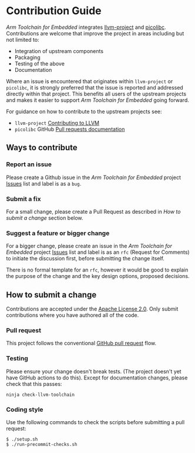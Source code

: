# Contribution Guide

*Arm Toolchain for Embedded* integrates
[llvm-project](https://github.com/llvm/llvm-project)
and [picolibc](https://github.com/picolibc/picolibc).
Contributions are welcome that improve the project in areas including but not
limited to:
* Integration of upstream components
* Packaging
* Testing of the above
* Documentation

Where an issue is encountered that originates within `llvm-project`
or `picolibc`, it is strongly preferred that the issue is reported
and addressed directly within that project.
This benefits all users of the upstream projects and makes it easier to
support *Arm Toolchain for Embedded* going forward.

For guidance on how to contribute to the upstream projects see:
* `llvm-project` [Contributing to LLVM](https://llvm.org/docs/Contributing.html)
* `picolibc` GitHub 
[Pull requests documentation](https://docs.github.com/en/pull-requests)

## Ways to contribute

### Report an issue

Please create a Github issue in the *Arm Toolchain for Embedded* project
[Issues](https://github.com/arm/arm-toolchain/issues)
list and label is as a `bug`.

### Submit a fix

For a small change, please create a Pull Request as described in
_How to submit a change_ section below.

### Suggest a feature or bigger change

For a bigger change, please create an issue in the
*Arm Toolchain for Embedded* project
[Issues](https://github.com/arm/arm-toolchain/issues)
list and label is as an `rfc` (Request for Comments) to initiate the discussion
first, before submitting the change itself.

There is no formal template for an `rfc`, however it would be good to explain
the purpose of the change and the key design options, proposed decisions.

## How to submit a change

Contributions are accepted under the
[Apache License 2.0](https://github.com/arm/arm-toolchain/-/blob/arm-software/embedded/LICENSE.txt).
Only submit contributions where you have authored all of the code.

### Pull request

This project follows the conventional
[GitHub pull request](https://docs.github.com/en/pull-requests) flow.

### Testing

Please ensure your change doesn't break tests. (The project doesn't yet have
GitHub actions to do this). Except for documentation changes, please check that
this passes:

```
ninja check-llvm-toolchain
```

### Coding style

Use the following commands to check the scripts before submitting a pull
request:

```
$ ./setup.sh
$ ./run-precommit-checks.sh
```
